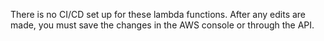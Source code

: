 There is no CI/CD set up for these lambda functions. After any edits are made, you must save the changes in the AWS console or through the API.
